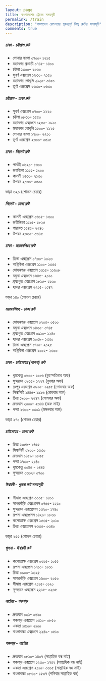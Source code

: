 ```yaml
---
layout: page
title: বাংলাদেশের ট্রেনের সময়সূচী 
permalink: /train
description: "বাংলাদেশ রেলওয়ের গুরুত্বপূর্ণ কিছু রুটের সময়সূচি"
comments: true
---
```


##### ঢাকা - চট্টগ্রাম রুট

- সোনার বাংলা ০৭০০- ১২১৫
- মহানগর প্রভাতী ০৭৪৫- ১৪০০
- চট্টলা ১৩০০- ২০৩০
- সুবর্ণ এক্সপ্রেস ১৬৩০- ২১৫০
- মহানগর গোধূলি ২১২০- ০৪৫০
- তূর্ণা এক্সপ্রেস ২৩৩০- ০৬৩০

##### চট্টগ্রাম - ঢাকা রুট

- সুবর্ণ এক্সপ্রেস ০৭০০- ১২২০ 
- চট্টলা ০৮৩০- ১৫৫০
- মহানগর এক্সপ্রেস ১২৩০- ১৯১০
- মহানগর গোধূলি ১৫০০- ২১২৫ 
- সোনার বাংলা ১৭০০- ২২১০
- তূর্ণা এক্সপ্রেস ২৩০০- ০৫১৫ 

##### ঢাকা - সিলেট রুট

- পার্বতী ০৬২০- ১৩০০
- জয়ন্তিকা ১১১৫- ১৯০০
- কালনী ১৫৩০- ২১৩০
- উপবন ২০৩০- ০৫০০

ভাড়া ৩২০ (শোভন চেয়ার)

##### সিলেট - ঢাকা রুট

- কালনী এক্সপ্রেস ০৬১৫- ১৩০০
- জয়ীন্তিকা ১১১৫- ১৮২৫
- পারাবত ১৫৪৫- ২২৪০
- উপবন ২৩৩০- ০৬৪৫

##### ঢাকা - ময়মনসিংহ রুট

- তিস্তা এক্সপ্রেস ০৭৩০- ১০২৩
- অগ্নিবিনা এক্সপ্রেস ১১০০- ১৩৫৫
- মোহনগঞ্জ এক্সপ্রেস ১৩১৫- ১১৬০৮
- যমুনা এক্সপ্রেস ১৬৪৫- ২০১০
- ব্রক্ষ্মপুত্র এক্সপ্রেস ১৮১৫- ২১৩০
- হাওর এক্সপ্রেস ২২১৫- ০১৪৭

ভাড়া ১৪০ (শোভন চেয়ার) 

##### ময়মনসিংহ - ঢাকা রুট

- মোহনগঞ্জ এক্সপ্রেস ০২০৫- ০৫০০
- যমুনা এক্সপ্রেস ০৪৩০- ০৭৪৫
- ব্রক্ষ্মপুত্র এক্সপ্রেস ০৯১০- ১২৪০
- হাওর এক্সপ্রেস ১০৩৮- ১৩৫০
- তিস্তা এক্সপ্রেস ১৭১০- ২০২৫
- অগ্নিবিনা এক্সপ্রেস ২০০২- ২৩০০

##### ঢাকা - চাটমোহর (পাবনা) রুট

- ধূমকেতু ০৬০০- ১০০৬ (বৃহস্পতিবার অফ)
- সুন্দরবন ০৮১৫- ১২২৭ (বুধবার অফ)
- রংপুর এক্সপ্রেস ০৯১০- ১২৫৫ (সোমবার অফ)
- সিল্কসিটি ১৪৪৫- ১৯১৬ (রোববার অফ)
- চিত্রা ১৯০০- ২২৪৭ (সোমবার অফ)
- দ্রুতযান ২০০০- ২৩৪৪ (অফ নাই)
- পদ্মা ২৩০০- ০৩০১ (মঙ্গলবার অফ)

ভাড়া ২৭০ (শোভন চেয়ার)

##### চাটমোহর - ঢাকা রুট

- চিত্রা ১৩৫৬- ১৭৫৫
- সিল্কসিটি ০৯০০- ১৩৩০
- দ্রুতযান ১৪৫৯- ১৮৫৫
- পদ্মা ১৭৩০- ২১৪০
- ধূমকেতু ০০৪৫ -  ০৪৪৫
- সুন্দরবন ০৩০২- ০৭০০


##### ঈশ্বরদী - খুলনা রুট সময়সূচী

- সীমান্ত এক্সপ্রেস ০০০৫- ০৪১০
- সাগরদাঁড়ি এক্সপ্রেসস ০৭৫৫- ১২১০
- সুন্দরবন এক্সপ্রেসস ১৩২০- ১৭৪০
- রূপসা এক্সপ্রেসস ১৪২০- ১৮৩০
- কপোতাক্ষ এক্সপ্রেস ১৫৩৫- ২০১০
- চিত্রা এক্সপ্রেসস ২৩৩৫- ০৩৪০

ভাড়া ২৫৫ (শোভন চেয়ার)

##### খুলনা -  ঈশ্বরদী রুট

- কপোতাক্ষ এক্সপ্রেস ০৬১৫- ১০৫৫
- রূপসা এক্সপ্রেস ০৭১০- ১১৩০
- চিত্রা ০৯০০- ১৩২৫
- সাগরদাঁড়ি এক্সপ্রেস ১৬০০- ২০৫০
- সীমান্ত এক্সপ্রেস ২১১৫- ০১২০
- সুন্দরবন এক্সপ্রেস ২২১৫- ০২৩৫

##### নাটোর -  পঞ্চগড়

- দ্রুতযান ০৩১- ০৬১০
- পঞ্চগড় এক্সপ্রেস ০৩১০- ০৮৫০
- একতা ১৫১০- ২১০০
- বাংলাবান্ধা এক্সপ্রেস ২২৪৯- ০৫১০

##### পঞ্চগড় - নাটোর

- দ্রুতযান ০৮১০- ১৪০৭ (সাপ্তাহিক বন্ধ নাই)
- পঞ্চগড় এক্সপ্রেস ১২৩০- ১৭৫২ (সাপ্তাহিক বন্ধ নাই)
- একতা এক্সপ্রেস ২১১০- ০৩১৫ (সাপ্তাহিক বন্ধ নাই)
- বাংলাবান্ধা ০৮৩০-  ১৫৩৭ (শনিবার সাপ্তাহিক বন্ধ)

